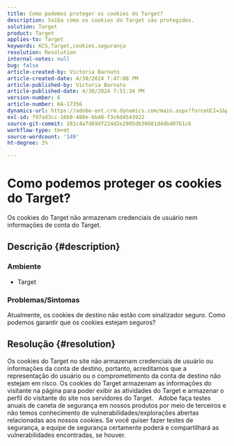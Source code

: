 ```yaml
---
title: Como podemos proteger os cookies do Target?
description: Saiba como os cookies do Target são protegidos.
solution: Target
product: Target
applies-to: Target
keywords: KCS,Target,cookies,segurança
resolution: Resolution
internal-notes: null
bug: false
article-created-by: Victoria Barnato
article-created-date: 4/30/2024 7:47:08 PM
article-published-by: Victoria Barnato
article-published-date: 4/30/2024 7:51:34 PM
version-number: 6
article-number: KA-17356
dynamics-url: https://adobe-ent.crm.dynamics.com/main.aspx?forceUCI=1&pagetype=entityrecord&etn=knowledgearticle&id=978b596c-2a07-ef11-9f8a-6045bd0a08d9
exl-id: f97ad3cc-16b8-480e-bb48-f3c6d4543922
source-git-commit: 281c4a7d69df224d2e2905db30681d4dbd07b1c6
workflow-type: tm+mt
source-wordcount: '149'
ht-degree: 2%

---
```


# Como podemos proteger os cookies do Target?


Os cookies do Target não armazenam credenciais de usuário nem informações de conta do Target.

## Descrição {#description}


### <b>Ambiente</b>

- Target




### <b>Problemas/Sintomas</b>

Atualmente, os cookies de destino não estão com sinalizador seguro. Como podemos garantir que os cookies estejam seguros?


## Resolução {#resolution}


Os cookies do Target no site não armazenam credenciais de usuário ou informações da conta de destino, portanto, acreditamos que a representação do usuário ou o comprometimento da conta de destino não estejam em risco. Os cookies do Target armazenam as informações do visitante na página para poder exibir as atividades do Target e armazenar o perfil do visitante do site nos servidores do Target.
 
Adobe faça testes anuais de caneta de segurança em nossos produtos por meio de terceiros e não temos conhecimento de vulnerabilidades/explorações abertas relacionadas aos nossos cookies. Se você quiser fazer testes de segurança, a equipe de segurança certamente poderá e compartilhará as vulnerabilidades encontradas, se houver.
